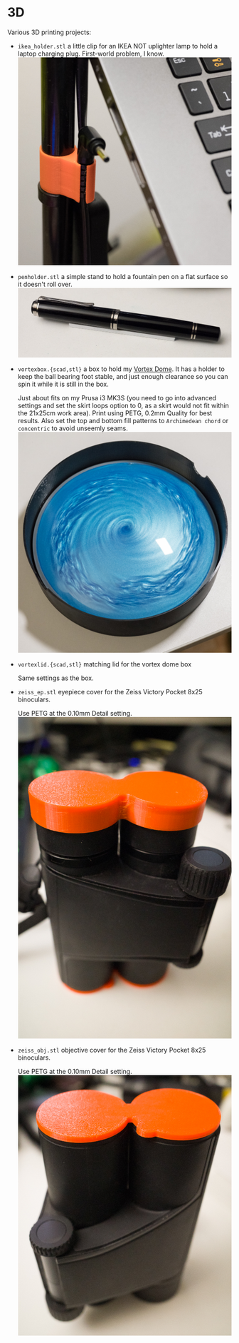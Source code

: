 # 3D
Various 3D printing projects:

* `ikea_holder.stl` a little clip for an IKEA NOT uplighter lamp to hold a
  laptop charging plug. First-world problem, I know.
  ![IKEA holder](images/ikea_holder.jpg)

* `penholder.stl` a simple stand to hold a fountain pen on a flat surface so it
  doesn't roll over.
  ![Pen holder](images/pen_holder.jpg)

* `vortexbox.{scad,stl}` a box to hold my [Vortex
  Dome](https://physicshack.com/product/vortex-dome/). It has a holder to keep
  the ball bearing foot stable, and just enough clearance so you can spin it
  while it is still in the box.

  Just about fits on my Prusa i3 MK3S (you need to go into advanced settings
  and set the skirt loops option to 0, as a skirt would not fit within the
  21x25cm work area). Print using PETG, 0.2mm Quality for best results. Also
  set the top and bottom fill patterns to `Archimedean chord` or `concentric`
  to avoid unseemly seams.
  ![Vortex dome in box](images/vortexbox.jpg)

* `vortexlid.{scad,stl}` matching lid for the vortex dome box

  Same settings as the box.

* `zeiss_ep.stl` eyepiece cover for the Zeiss Victory Pocket 8x25 binoculars.

  Use PETG at the 0.10mm Detail setting.
  ![Zeiss Victory Pocket 8x25 eyepiece cover](images/zeiss_ep.jpg)
  
* `zeiss_obj.stl` objective cover for the Zeiss Victory Pocket 8x25 binoculars.

  Use PETG at the 0.10mm Detail setting.
  ![Zeiss Victory Pocket 8x25 objective cover](images/zeiss_obj.jpg)
  
